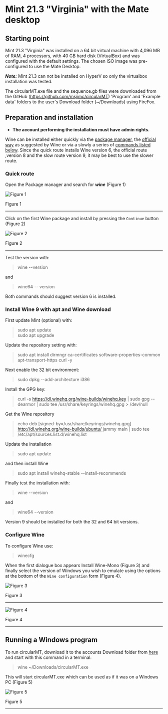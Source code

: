 # Mint 21.3 "Virginia" with the Mate desktop

## Starting point

Mint 21.3 "Virginia" was installed on a 64 bit virtual machine with 4,096 MB of RAM, 4 processors, with 40 GB hard disk (VirtualBox)  and was configured with the default settings. The chosen ISO image was pre-configured to use the Mate Desktop.

***Note:*** Mint 21.3 can not be installed on HyperV so only the virtualbox installation was tested.

The circularMT.exe file and the sequence.gb files were downloaded from the GitHub (https://github.com/msjimc/circularMT) 'Program' and 'Example data' folders to the user's Download folder (~/Downloads) using FireFox.

## Preparation and installation

* **The account performing the installation must have admin rights.**

Wine can be installed either quickly via the [package manager](#quick-route), the [official way](#official-route) as suggested by Wine or via a slowly a series of [commands listed below](#install-wine-9). Since the quick route installs Wine version 6, the official route ,version 8 and the slow route version 9, it may be best to use the slower route.

### Quick route 

Open the Package manager and search for ***wine*** (Figure 1)

![Figure 1](images/mintPackageFigure1.jpg)

Figure 1

<hr />

Click on the first Wine package and install by pressing the ```Continue``` button (Figure 2)

![Figure 2](images/mintPackageFigure2.jpg)

Figure 2

<hr />


Test the version with:

> wine --version

and 

> wine64 -- version

Both commands should suggest version 6 is installed.

### Install Wine 9 with apt and Wine download

First update Mint (optional) with:

> sudo apt update  
> sudo apt upgrade

Update the repository setting with:   
> sudo apt install dirmngr ca-certificates software-properties-common apt-transport-https curl -y

Next enable the 32 bit environment:  

> sudo dpkg --add-architecture i386

Install the GPG key:  
> curl -s https://dl.winehq.org/wine-builds/winehq.key | sudo gpg --dearmor | sudo tee /usr/share/keyrings/winehq.gpg > /dev/null

Get the Wine repository

> echo deb [signed-by=/usr/share/keyrings/winehq.gpg] http://dl.winehq.org/wine-builds/ubuntu/ jammy main | sudo tee /etc/apt/sources.list.d/winehq.list

Update the installation

> sudo apt update

and then install Wine 
> sudo apt install winehq-stable --install-recommends 

Finally test the installation with:  
> wine --version

and 

> wine64 --version

Version 9 should be installed for both the 32 and 64 bit versions.

### Configure Wine

To configure Wine use:

> winecfg

When the first dialogue box appears Install Wine-Mono (Figure 3)
and finally select the version of Windows you wish to emulate using the options at the bottom of the ```Wine configuration``` form (Figure 4).

![Figure 3](images/mintPackageFigure3.jpg)

Figure 3

<hr />

![Figure 4](images/mintPackageFigure4.jpg)

Figure 4

<hr />

## Running a Windows program

To run circularMT, download it to the accounts Download folder from [here](https://github.com/msjimc/circularMT/Program) and start with this command in a terminal:

> wine ~/Downloads/circularMT.exe

This will start circularMT.exe which can be used as if it was on a Windows PC (Figure 5)

![Figure 5](images/mintPackageFigure5.jpg)

Figure 5

<hr />